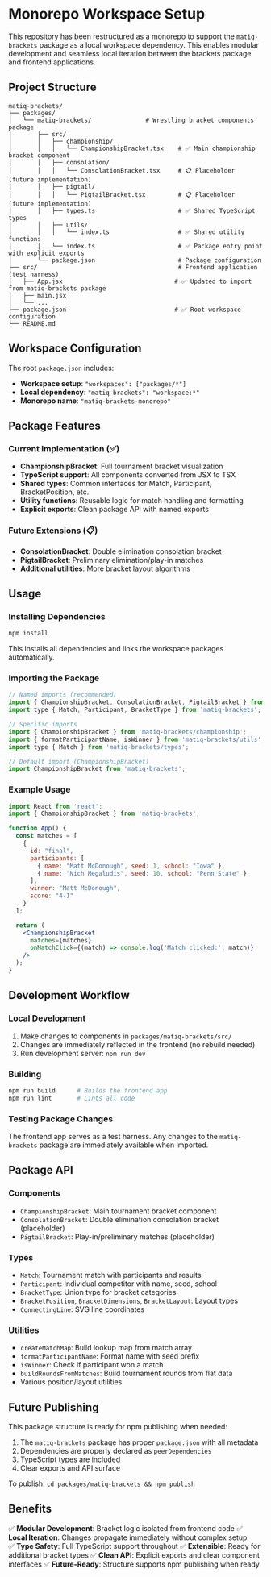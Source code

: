 # Monorepo Workspace Setup

This repository has been restructured as a monorepo to support the `matiq-brackets` package as a local workspace dependency. This enables modular development and seamless local iteration between the brackets package and frontend applications.

## Project Structure

```
matiq-brackets/
├── packages/
│   └── matiq-brackets/               # Wrestling bracket components package
│       ├── src/
│       │   ├── championship/
│       │   │   └── ChampionshipBracket.tsx    # ✅ Main championship bracket component
│       │   ├── consolation/
│       │   │   └── ConsolationBracket.tsx     # 📋 Placeholder (future implementation)
│       │   ├── pigtail/
│       │   │   └── PigtailBracket.tsx         # 📋 Placeholder (future implementation)
│       │   ├── types.ts                       # ✅ Shared TypeScript types
│       │   ├── utils/
│       │   │   └── index.ts                   # ✅ Shared utility functions
│       │   └── index.ts                       # ✅ Package entry point with explicit exports
│       └── package.json                       # Package configuration
├── src/                                       # Frontend application (test harness)
│   ├── App.jsx                               # ✅ Updated to import from matiq-brackets package
│   ├── main.jsx
│   └── ...
├── package.json                              # ✅ Root workspace configuration
└── README.md
```

## Workspace Configuration

The root `package.json` includes:
- **Workspace setup**: `"workspaces": ["packages/*"]`
- **Local dependency**: `"matiq-brackets": "workspace:*"`
- **Monorepo name**: `"matiq-brackets-monorepo"`

## Package Features

### Current Implementation (✅)
- **ChampionshipBracket**: Full tournament bracket visualization
- **TypeScript support**: All components converted from JSX to TSX
- **Shared types**: Common interfaces for Match, Participant, BracketPosition, etc.
- **Utility functions**: Reusable logic for match handling and formatting
- **Explicit exports**: Clean package API with named exports

### Future Extensions (📋)
- **ConsolationBracket**: Double elimination consolation bracket
- **PigtailBracket**: Preliminary elimination/play-in matches
- **Additional utilities**: More bracket layout algorithms

## Usage

### Installing Dependencies
```bash
npm install
```
This installs all dependencies and links the workspace packages automatically.

### Importing the Package
```javascript
// Named imports (recommended)
import { ChampionshipBracket, ConsolationBracket, PigtailBracket } from 'matiq-brackets';
import type { Match, Participant, BracketType } from 'matiq-brackets';

// Specific imports
import { ChampionshipBracket } from 'matiq-brackets/championship';
import { formatParticipantName, isWinner } from 'matiq-brackets/utils';
import type { Match } from 'matiq-brackets/types';

// Default import (ChampionshipBracket)
import ChampionshipBracket from 'matiq-brackets';
```

### Example Usage
```jsx
import React from 'react';
import { ChampionshipBracket } from 'matiq-brackets';

function App() {
  const matches = [
    {
      id: "final",
      participants: [
        { name: "Matt McDonough", seed: 1, school: "Iowa" },
        { name: "Nich Megaludis", seed: 10, school: "Penn State" }
      ],
      winner: "Matt McDonough",
      score: "4-1"
    }
  ];

  return (
    <ChampionshipBracket 
      matches={matches}
      onMatchClick={(match) => console.log('Match clicked:', match)}
    />
  );
}
```

## Development Workflow

### Local Development
1. Make changes to components in `packages/matiq-brackets/src/`
2. Changes are immediately reflected in the frontend (no rebuild needed)
3. Run development server: `npm run dev`

### Building
```bash
npm run build      # Builds the frontend app
npm run lint       # Lints all code
```

### Testing Package Changes
The frontend app serves as a test harness. Any changes to the `matiq-brackets` package are immediately available when imported.

## Package API

### Components
- `ChampionshipBracket`: Main tournament bracket component
- `ConsolationBracket`: Double elimination consolation bracket (placeholder)
- `PigtailBracket`: Play-in/preliminary matches (placeholder)

### Types
- `Match`: Tournament match with participants and results
- `Participant`: Individual competitor with name, seed, school
- `BracketType`: Union type for bracket categories
- `BracketPosition`, `BracketDimensions`, `BracketLayout`: Layout types
- `ConnectingLine`: SVG line coordinates

### Utilities
- `createMatchMap`: Build lookup map from match array
- `formatParticipantName`: Format name with seed prefix
- `isWinner`: Check if participant won a match
- `buildRoundsFromMatches`: Build tournament rounds from flat data
- Various position/layout utilities

## Future Publishing

This package structure is ready for npm publishing when needed:
1. The `matiq-brackets` package has proper `package.json` with all metadata
2. Dependencies are properly declared as `peerDependencies`
3. TypeScript types are included
4. Clear exports and API surface

To publish: `cd packages/matiq-brackets && npm publish`

## Benefits

✅ **Modular Development**: Bracket logic isolated from frontend code
✅ **Local Iteration**: Changes propagate immediately without complex setup  
✅ **Type Safety**: Full TypeScript support throughout
✅ **Extensible**: Ready for additional bracket types
✅ **Clean API**: Explicit exports and clear component interfaces
✅ **Future-Ready**: Structure supports npm publishing when ready